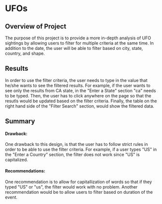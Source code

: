 # UFOs
## Overview of Project
The purpose of this project is to provide a more in-depth analysis of UFO sightings by allowing users to filter for multiple criteria at the same time. In addition to the date, the user will be able to filter based on city, state, country, and shape.
## Results
In order to use the filter criteria, the user needs to type in the value that he/she wants to see the filtered results. For example, if the user wants to see only the results from CA state, in the "Enter a State" section "ca" needs to be typed. Then, the user has to click anywhere on the page so that the resutls would be updated based on the filter criteria. Finally, the table on the right hand side of the "Filter Search" section, would show the filtered data.
## Summary

#### Drawback:
One drawback to this design, is that the user has to follow strict rules in order to be able to use the filter criteria. For example, if a user types "US" in the "Enter a Country" section, the filter does not work since "US" is capitalized. 
#### Recommendations:
One recommendation is to allow for capitallization of words so that if they typed "US" or "us", the filter would work with no problem. Another recommendation would be to allow users to filter based on duration of the event. 

